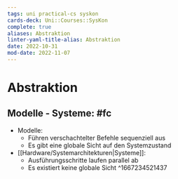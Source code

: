 ```yaml
---
tags: uni practical-cs syskon
cards-deck: Uni::Courses::SysKon
complete: true
aliases: Abstraktion
linter-yaml-title-alias: Abstraktion
date: 2022-10-31
mod-date: 2022-11-07
---
```


# Abstraktion

## Modelle - Systeme: #fc
- Modelle:
	- Führen verschachtelter Befehle sequenziell aus
	- Es gibt eine globale Sicht auf den Systemzustand
- [[Hardware/Systemarchitekturen|Systeme]]:
	- Ausführungsschritte laufen parallel ab
	- Es existiert keine globale Sicht
^1667234521437
